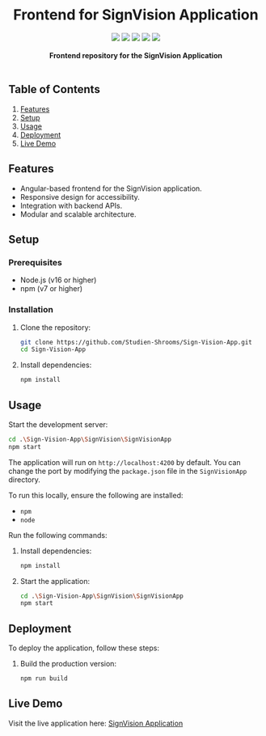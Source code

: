 <div align="center">
    <h1>Frontend for SignVision Application</h1>
    <img src="https://img.shields.io/github/last-commit/Studien-Shrooms/Sign-Vision-App">
    <img src="https://img.shields.io/github/languages/top/Studien-Shrooms/Sign-Vision-App">
    <img src="https://img.shields.io/github/languages/count/Studien-Shrooms/Sign-Vision-App">
    <img src="https://img.shields.io/github/repo-size/Studien-Shrooms/Sign-Vision-App">
    <img src="https://img.shields.io/github/stars/Studien-Shrooms/Sign-Vision-App?style=social">
    <br>
    <br>
    <b>Frontend repository for the SignVision Application</b>
    <br>
    <br>
</div>

## Table of Contents

1. [Features](#features)
2. [Setup](#setup)
3. [Usage](#usage)
4. [Deployment](#deployment)
5. [Live Demo](#live-demo)


## Features

- Angular-based frontend for the SignVision application.
- Responsive design for accessibility.
- Integration with backend APIs.
- Modular and scalable architecture.

## Setup

### Prerequisites

- Node.js (v16 or higher)
- npm (v7 or higher)

### Installation

1. Clone the repository:
   ```bash
   git clone https://github.com/Studien-Shrooms/Sign-Vision-App.git
   cd Sign-Vision-App
   ```

2. Install dependencies:
   ```bash
   npm install
   ```

## Usage

Start the development server:
```bash
cd .\Sign-Vision-App\SignVision\SignVisionApp
npm start
```

The application will run on `http://localhost:4200` by default. You can change the port by modifying the `package.json` file in the `SignVisionApp` directory.

To run this locally, ensure the following are installed:
- `npm`
- `node`

Run the following commands:
1. Install dependencies:
   ```bash
   npm install
   ```
2. Start the application:
   ```bash
   cd .\Sign-Vision-App\SignVision\SignVisionApp
   npm start
   ```

## Deployment

To deploy the application, follow these steps:

1. Build the production version:
   ```bash
   npm run build
   ```

## Live Demo

Visit the live application here: [SignVision Application](https://victorious-pebble-001887e03.6.azurestaticapps.net)


